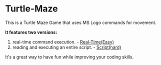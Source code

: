 # Turtle-Maze

This is a Turtle Maze Game that uses MS Logo commands for movement. 

**It features two versions:**
1. real-time command execution. - <a href="https://trinket.io/python/5452868780?outputOnly=true&showInstructions=true">Real-Time(Easy)</a>
2. reading and executing an entire script. - <a href="https://trinket.io/python/a64b92838d?outputOnly=true&showInstructions=true">Script(hard)</a>


It's a great way to have fun while improving your coding skills.

